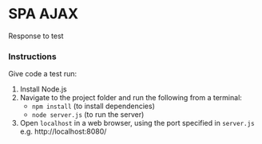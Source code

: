 # SPA AJAX

Response to test

### Instructions

Give code a test run:

1. Install Node.js
2. Navigate to the project folder and run the following from a terminal:
   - `npm install` (to install dependencies)
   - `node server.js` (to run the server)
3. Open `localhost` in a web browser, using the port specified in `server.js` e.g. http://localhost:8080/
